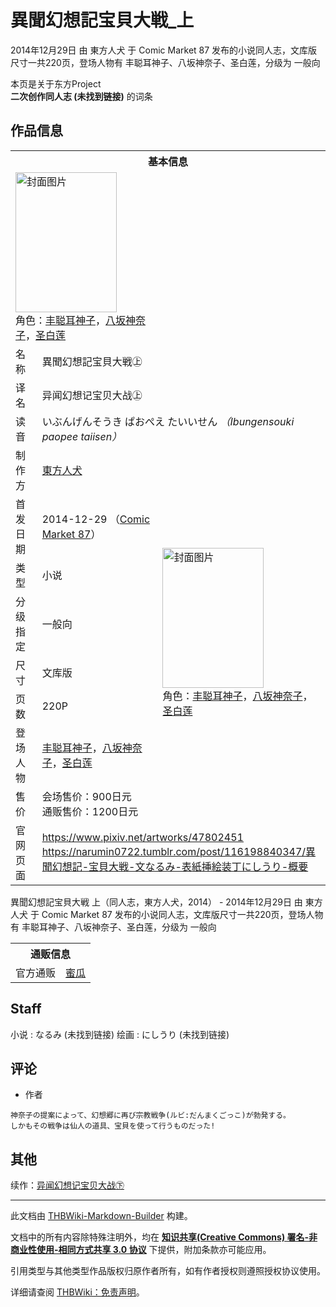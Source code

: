 # 異聞幻想記宝貝大戦_上

<!-- source html: G:\repos\THBWiki-Markdown-Builder\THBWikiMarkdown\Temp\main\7\74\ns0%3A%E7%95%B0%E8%81%9E%E5%B9%BB%E6%83%B3%E8%A8%98%E5%AE%9D%E8%B2%9D%E5%A4%A7%E6%88%A6_%E4%B8%8A.html -->

2014年12月29日 由 東方人犬 于 Comic Market 87 发布的小说同人志，文库版尺寸一共220页，登场人物有 丰聪耳神子、八坂神奈子、圣白莲，分级为 一般向

本页是关于东方Project  
 **二次创作同人志 (未找到链接)** 的词条
## 作品信息

<table><tbody><tr><th colspan="3">基本信息</th></tr><tr><td class="cover-artwork-mobile" colspan="2"><a href="./文件-異聞幻想記宝貝大戦_上封面.jpg.md" class="image" title="封面图片"><img alt="封面图片" src="https://upload.thwiki.cc/thumb/3/38/%E7%95%B0%E8%81%9E%E5%B9%BB%E6%83%B3%E8%A8%98%E5%AE%9D%E8%B2%9D%E5%A4%A7%E6%88%A6_%E4%B8%8A%E5%B0%81%E9%9D%A2.jpg/162px-%E7%95%B0%E8%81%9E%E5%B9%BB%E6%83%B3%E8%A8%98%E5%AE%9D%E8%B2%9D%E5%A4%A7%E6%88%A6_%E4%B8%8A%E5%B0%81%E9%9D%A2.jpg" decoding="async" loading="lazy" width="162" height="224" srcset="https://upload.thwiki.cc/thumb/3/38/%E7%95%B0%E8%81%9E%E5%B9%BB%E6%83%B3%E8%A8%98%E5%AE%9D%E8%B2%9D%E5%A4%A7%E6%88%A6_%E4%B8%8A%E5%B0%81%E9%9D%A2.jpg/242px-%E7%95%B0%E8%81%9E%E5%B9%BB%E6%83%B3%E8%A8%98%E5%AE%9D%E8%B2%9D%E5%A4%A7%E6%88%A6_%E4%B8%8A%E5%B0%81%E9%9D%A2.jpg 1.5x, https://upload.thwiki.cc/thumb/3/38/%E7%95%B0%E8%81%9E%E5%B9%BB%E6%83%B3%E8%A8%98%E5%AE%9D%E8%B2%9D%E5%A4%A7%E6%88%A6_%E4%B8%8A%E5%B0%81%E9%9D%A2.jpg/323px-%E7%95%B0%E8%81%9E%E5%B9%BB%E6%83%B3%E8%A8%98%E5%AE%9D%E8%B2%9D%E5%A4%A7%E6%88%A6_%E4%B8%8A%E5%B0%81%E9%9D%A2.jpg 2x" data-file-width="1280" data-file-height="1773"></a><div class="cover-char">角色：<a href="./丰聪耳神子.md" title="丰聪耳神子">丰聪耳神子</a>，<a href="./八坂神奈子.md" title="八坂神奈子">八坂神奈子</a>，<a href="./圣白莲.md" title="圣白莲">圣白莲</a></div></td>
</tr><tr><td class="label">名称</td><td colspan="2"> 異聞幻想記宝貝大戦㊤ </td></tr><tr><td class="label">译名</td><td colspan="2"> 异闻幻想记宝贝大战㊤ </td></tr><tr><td class="label">读音</td><td colspan="2"> いぶんげんそうき ぱおぺえ たいいせん <i>（Ibungensouki paopee taiisen）</i> </td></tr><tr><td class="label">制作方</td><td><a href="./東方人犬.md" title="東方人犬">東方人犬</a></td><td class="cover-artwork" rowspan="8" style="min-width:224px;"><a href="./文件-異聞幻想記宝貝大戦_上封面.jpg.md" class="image" title="封面图片"><img alt="封面图片" src="https://upload.thwiki.cc/thumb/3/38/%E7%95%B0%E8%81%9E%E5%B9%BB%E6%83%B3%E8%A8%98%E5%AE%9D%E8%B2%9D%E5%A4%A7%E6%88%A6_%E4%B8%8A%E5%B0%81%E9%9D%A2.jpg/162px-%E7%95%B0%E8%81%9E%E5%B9%BB%E6%83%B3%E8%A8%98%E5%AE%9D%E8%B2%9D%E5%A4%A7%E6%88%A6_%E4%B8%8A%E5%B0%81%E9%9D%A2.jpg" decoding="async" loading="lazy" width="162" height="224" srcset="https://upload.thwiki.cc/thumb/3/38/%E7%95%B0%E8%81%9E%E5%B9%BB%E6%83%B3%E8%A8%98%E5%AE%9D%E8%B2%9D%E5%A4%A7%E6%88%A6_%E4%B8%8A%E5%B0%81%E9%9D%A2.jpg/242px-%E7%95%B0%E8%81%9E%E5%B9%BB%E6%83%B3%E8%A8%98%E5%AE%9D%E8%B2%9D%E5%A4%A7%E6%88%A6_%E4%B8%8A%E5%B0%81%E9%9D%A2.jpg 1.5x, https://upload.thwiki.cc/thumb/3/38/%E7%95%B0%E8%81%9E%E5%B9%BB%E6%83%B3%E8%A8%98%E5%AE%9D%E8%B2%9D%E5%A4%A7%E6%88%A6_%E4%B8%8A%E5%B0%81%E9%9D%A2.jpg/323px-%E7%95%B0%E8%81%9E%E5%B9%BB%E6%83%B3%E8%A8%98%E5%AE%9D%E8%B2%9D%E5%A4%A7%E6%88%A6_%E4%B8%8A%E5%B0%81%E9%9D%A2.jpg 2x" data-file-width="1280" data-file-height="1773"></a><div class="cover-char">角色：<a href="./丰聪耳神子.md" title="丰聪耳神子">丰聪耳神子</a>，<a href="./八坂神奈子.md" title="八坂神奈子">八坂神奈子</a>，<a href="./圣白莲.md" title="圣白莲">圣白莲</a></div></td>
</tr><tr><td class="label">首发日期</td><td>2014-12-29&#160;（<a href="/展会作品列表?e=Comic+Market%2387">Comic Market 87</a>）</td></tr><tr><td class="label">类型</td><td>小说</td></tr><tr><td class="label">分级指定</td><td>一般向</td></tr><tr><td class="label">尺寸</td><td>文库版</td></tr><tr><td class="label">页数</td><td>220P</td></tr><tr><td class="label">登场人物</td><td><a href="./丰聪耳神子.md" title="丰聪耳神子">丰聪耳神子</a>，<a href="./八坂神奈子.md" title="八坂神奈子">八坂神奈子</a>，<a href="./圣白莲.md" title="圣白莲">圣白莲</a></td></tr><tr><td class="label">售价</td><td>会场售价：900日元<br>通贩售价：1200日元</td></tr>
<tr><td class="label">官网页面</td><td colspan="2"><a rel="nofollow" class="external free" href="https://www.pixiv.net/artworks/47802451">https://www.pixiv.net/artworks/47802451</a><br><a rel="nofollow" class="external free" href="https://narumin0722.tumblr.com/post/116198840347/異聞幻想記-宝貝大戦-文なるみ-表紙挿絵装丁にしうり-概要">https://narumin0722.tumblr.com/post/116198840347/異聞幻想記-宝貝大戦-文なるみ-表紙挿絵装丁にしうり-概要</a></td></tr></tbody></table>

異聞幻想記宝貝大戦 上（同人志，東方人犬，2014） - 2014年12月29日 由 東方人犬 于 Comic Market 87 发布的小说同人志，文库版尺寸一共220页，登场人物有 丰聪耳神子、八坂神奈子、圣白莲，分级为 一般向

<table><tbody><tr><th colspan="3">通贩信息</th></tr><tr><td class="label">官方通贩</td><td colspan="2"><a rel="nofollow" class="external text" href="https://www.melonbooks.co.jp/detail/detail.php?product_id=110001">蜜瓜</a></td></tr></tbody></table>


## Staff
小说
: なるみ (未找到链接)
绘画
: にしうり (未找到链接)

## 评论
- 作者

```
神奈子の提案によって、幻想郷に再び宗教戦争(ルビ:だんまくごっこ)が勃発する。
しかもその戦争は仙人の道具、宝貝を使って行うものだった!
```

## 其他
  
续作：[异闻幻想记宝贝大战㊦](./異聞幻想記宝貝大戦_下.md)
  





---

此文档由 [THBWiki-Markdown-Builder](https://github.com/Delsin-Yu/THBWiki-Markdown-Builder) 构建。

文档中的所有内容除特殊注明外，均在 [**知识共享(Creative Commons) 署名-非商业性使用-相同方式共享 3.0 协议**](https://creativecommons.org/licenses/by-sa/3.0/deed.zh-hans) 下提供，附加条款亦可能应用。

引用类型与其他类型作品版权归原作者所有，如有作者授权则遵照授权协议使用。

详细请查阅 [THBWiki：免责声明](https://thbwiki.cc/THBWiki:%E5%85%8D%E8%B4%A3%E5%A3%B0%E6%98%8E)。

